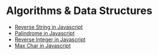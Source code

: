 # Algorithms & Data Structures

- [Reverse String in Javascript](reverse_string.md)
- [Palindrome in Javascript](palindrome.md)
- [Reverse Integer in Javascript](reverse_integer.md)
- [Max Char in Javascript](max_char.md)